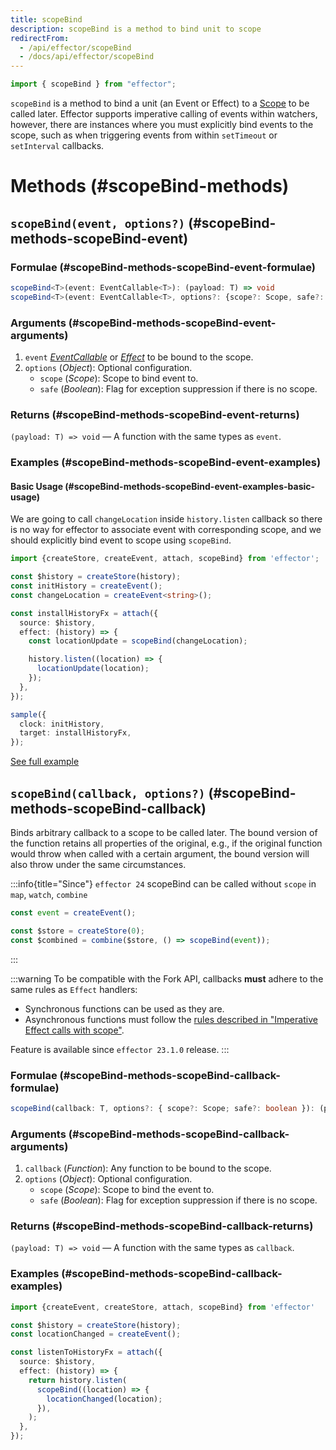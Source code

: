 ```yaml
---
title: scopeBind
description: scopeBind is a method to bind unit to scope
redirectFrom:
  - /api/effector/scopeBind
  - /docs/api/effector/scopeBind
---
```


```ts
import { scopeBind } from "effector";
```

`scopeBind` is a method to bind a unit (an Event or Effect) to a [Scope](/en/api/effector/Scope) to be called later. Effector supports imperative calling of events within watchers, however, there are instances where you must explicitly bind events to the scope, such as when triggering events from within `setTimeout` or `setInterval` callbacks.

# Methods (#scopeBind-methods)

## `scopeBind(event, options?)` (#scopeBind-methods-scopeBind-event)

### Formulae (#scopeBind-methods-scopeBind-event-formulae)

```ts
scopeBind<T>(event: EventCallable<T>): (payload: T) => void
scopeBind<T>(event: EventCallable<T>, options?: {scope?: Scope, safe?: boolean}): (payload: T) => void
```

### Arguments (#scopeBind-methods-scopeBind-event-arguments)

1. `event` [_EventCallable_](/en/api/effector/Event) or [_Effect_](/en/api/effector/Effect) to be bound to the scope.
2. `options` (_Object_): Optional configuration.
   - `scope` (_Scope_): Scope to bind event to.
   - `safe` (_Boolean_): Flag for exception suppression if there is no scope.

### Returns (#scopeBind-methods-scopeBind-event-returns)

`(payload: T) => void` — A function with the same types as `event`.

### Examples (#scopeBind-methods-scopeBind-event-examples)

#### Basic Usage (#scopeBind-methods-scopeBind-event-examples-basic-usage)

We are going to call `changeLocation` inside `history.listen` callback so there is no way for effector to associate event with corresponding scope, and we should explicitly bind event to scope using `scopeBind`.

```ts
import {createStore, createEvent, attach, scopeBind} from 'effector';

const $history = createStore(history);
const initHistory = createEvent();
const changeLocation = createEvent<string>();

const installHistoryFx = attach({
  source: $history,
  effect: (history) => {
    const locationUpdate = scopeBind(changeLocation);

    history.listen((location) => {
      locationUpdate(location);
    });
  },
});

sample({
  clock: initHistory,
  target: installHistoryFx,
});
```

[See full example](https://share.effector.dev/xtP8Zk8J)

## `scopeBind(callback, options?)` (#scopeBind-methods-scopeBind-callback)

Binds arbitrary callback to a scope to be called later. The bound version of the function retains all properties of the original, e.g., if the original function would throw when called with a certain argument, the bound version will also throw under the same circumstances.

:::info{title="Since"}
`effector 24` scopeBind can be called without `scope` in `map`, `watch`, `combine`

```ts
const event = createEvent();

const $store = createStore(0);
const $combined = combine($store, () => scopeBind(event));
```
:::

:::warning
To be compatible with the Fork API, callbacks **must** adhere to the same rules as `Effect` handlers:

- Synchronous functions can be used as they are.
- Asynchronous functions must follow the [rules described in "Imperative Effect calls with scope"](/en/api/effector/scope/).

Feature is available since `effector 23.1.0` release.
:::

### Formulae (#scopeBind-methods-scopeBind-callback-formulae)

```ts
scopeBind(callback: T, options?: { scope?: Scope; safe?: boolean }): (payload: T) => void;
```

### Arguments (#scopeBind-methods-scopeBind-callback-arguments)

1. `callback` (_Function_): Any function to be bound to the scope.
2. `options` (_Object_): Optional configuration.
   - `scope` (_Scope_): Scope to bind the event to.
   - `safe` (_Boolean_): Flag for exception suppression if there is no scope.

### Returns (#scopeBind-methods-scopeBind-callback-returns)

`(payload: T) => void` — A function with the same types as `callback`.

### Examples (#scopeBind-methods-scopeBind-callback-examples)

```ts
import {createEvent, createStore, attach, scopeBind} from 'effector'

const $history = createStore(history);
const locationChanged = createEvent();

const listenToHistoryFx = attach({
  source: $history,
  effect: (history) => {
    return history.listen(
      scopeBind((location) => {
        locationChanged(location);
      }),
    );
  },
});
```
